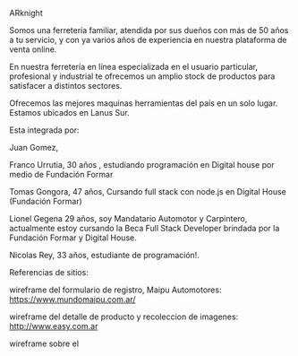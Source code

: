 ARknight 

Somos una ferretería familiar, atendida por sus dueños con más de 50 años a tu servicio, y con ya varios años de experiencia en nuestra plataforma de venta online.

En nuestra ferretería en línea especializada en el usuario particular, profesional y industrial te ofrecemos un amplio stock de productos para satisfacer a distintos sectores. 

Ofrecemos las mejores maquinas herramientas del país en un solo lugar. Estamos ubicados en Lanus Sur.

Esta integrada por:

Juan Gomez,

Franco Urrutia, 30 años , estudiando programación en Digital house por medio de Fundación Formar 

Tomas Gongora, 47 años, Cursando full stack con node.js en Digital House (Fundación Formar)

Lionel Gegena 29 años, soy Mandatario Automotor y Carpintero, actualmente estoy cursando la Beca Full Stack Developer brindada por la Fundación Formar y Digital House.

Nicolas Rey, 33 años, estudiante de programación!.

Referencias de sitios:

wireframe del formulario de registro, Maipu Automotores:  https://www.mundomaipu.com.ar/

wireframe del detalle de producto y recoleccion de imagenes: http://www.easy.com.ar

wireframe sobre el 